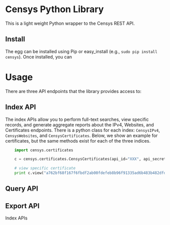 Censys Python Library
=====================

This is a light weight Python wrapper to the Censys REST API.

Install
-------

The egg can be installed using Pip or easy_install (e.g., `sudo pip install censys`). Once installed, you can

Usage
=====

There are three API endpoints that the library provides access to:


Index API
---------

The index APIs allow you to perform full-text searches, view specific records,
and generate aggregate reports about the IPv4, Websites, and Certificates
endpoints. There is a python class for each index: `CensysIPv4`,
`CensysWebsites`, and `CensysCertificates`. Below, we show an example for
certificates, but the same methods exist for each of the three indices.
```python
	import censys.certificates

	c = censys.certificates.CensysCertificates(api_id="XXX", api_secret="XXX")

	# view specific certificate
	print c.view("a762bf68f167f6fbdf2ab00fdefeb8b96f91335ad6b483b482dfd42c179be076")
```

Query API
---------

Export API
----------




Index APIs
